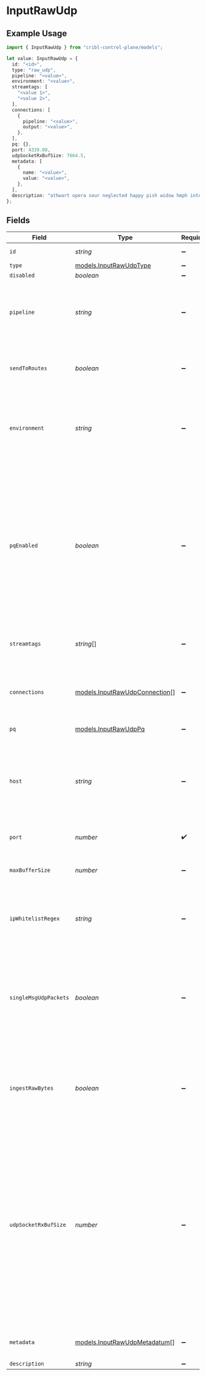 # InputRawUdp

## Example Usage

```typescript
import { InputRawUdp } from "cribl-control-plane/models";

let value: InputRawUdp = {
  id: "<id>",
  type: "raw_udp",
  pipeline: "<value>",
  environment: "<value>",
  streamtags: [
    "<value 1>",
    "<value 2>",
  ],
  connections: [
    {
      pipeline: "<value>",
      output: "<value>",
    },
  ],
  pq: {},
  port: 4339.08,
  udpSocketRxBufSize: 7664.5,
  metadata: [
    {
      name: "<value>",
      value: "<value>",
    },
  ],
  description: "athwart opera sour neglected happy pish widow hmph into",
};
```

## Fields

| Field                                                                                                                                                                                                                                                                              | Type                                                                                                                                                                                                                                                                               | Required                                                                                                                                                                                                                                                                           | Description                                                                                                                                                                                                                                                                        |
| ---------------------------------------------------------------------------------------------------------------------------------------------------------------------------------------------------------------------------------------------------------------------------------- | ---------------------------------------------------------------------------------------------------------------------------------------------------------------------------------------------------------------------------------------------------------------------------------- | ---------------------------------------------------------------------------------------------------------------------------------------------------------------------------------------------------------------------------------------------------------------------------------- | ---------------------------------------------------------------------------------------------------------------------------------------------------------------------------------------------------------------------------------------------------------------------------------- |
| `id`                                                                                                                                                                                                                                                                               | *string*                                                                                                                                                                                                                                                                           | :heavy_minus_sign:                                                                                                                                                                                                                                                                 | Unique ID for this input                                                                                                                                                                                                                                                           |
| `type`                                                                                                                                                                                                                                                                             | [models.InputRawUdpType](../models/inputrawudptype.md)                                                                                                                                                                                                                             | :heavy_minus_sign:                                                                                                                                                                                                                                                                 | N/A                                                                                                                                                                                                                                                                                |
| `disabled`                                                                                                                                                                                                                                                                         | *boolean*                                                                                                                                                                                                                                                                          | :heavy_minus_sign:                                                                                                                                                                                                                                                                 | N/A                                                                                                                                                                                                                                                                                |
| `pipeline`                                                                                                                                                                                                                                                                         | *string*                                                                                                                                                                                                                                                                           | :heavy_minus_sign:                                                                                                                                                                                                                                                                 | Pipeline to process data from this Source before sending it through the Routes                                                                                                                                                                                                     |
| `sendToRoutes`                                                                                                                                                                                                                                                                     | *boolean*                                                                                                                                                                                                                                                                          | :heavy_minus_sign:                                                                                                                                                                                                                                                                 | Select whether to send data to Routes, or directly to Destinations.                                                                                                                                                                                                                |
| `environment`                                                                                                                                                                                                                                                                      | *string*                                                                                                                                                                                                                                                                           | :heavy_minus_sign:                                                                                                                                                                                                                                                                 | Optionally, enable this config only on a specified Git branch. If empty, will be enabled everywhere.                                                                                                                                                                               |
| `pqEnabled`                                                                                                                                                                                                                                                                        | *boolean*                                                                                                                                                                                                                                                                          | :heavy_minus_sign:                                                                                                                                                                                                                                                                 | Use a disk queue to minimize data loss when connected services block. See [Cribl Docs](https://docs.cribl.io/stream/persistent-queues) for PQ defaults (Cribl-managed Cloud Workers) and configuration options (on-prem and hybrid Workers).                                       |
| `streamtags`                                                                                                                                                                                                                                                                       | *string*[]                                                                                                                                                                                                                                                                         | :heavy_minus_sign:                                                                                                                                                                                                                                                                 | Tags for filtering and grouping in @{product}                                                                                                                                                                                                                                      |
| `connections`                                                                                                                                                                                                                                                                      | [models.InputRawUdpConnection](../models/inputrawudpconnection.md)[]                                                                                                                                                                                                               | :heavy_minus_sign:                                                                                                                                                                                                                                                                 | Direct connections to Destinations, and optionally via a Pipeline or a Pack                                                                                                                                                                                                        |
| `pq`                                                                                                                                                                                                                                                                               | [models.InputRawUdpPq](../models/inputrawudppq.md)                                                                                                                                                                                                                                 | :heavy_minus_sign:                                                                                                                                                                                                                                                                 | N/A                                                                                                                                                                                                                                                                                |
| `host`                                                                                                                                                                                                                                                                             | *string*                                                                                                                                                                                                                                                                           | :heavy_minus_sign:                                                                                                                                                                                                                                                                 | Address to bind on. For IPv4 (all addresses), use the default '0.0.0.0'. For IPv6, enter '::' (all addresses) or specify an IP address.                                                                                                                                            |
| `port`                                                                                                                                                                                                                                                                             | *number*                                                                                                                                                                                                                                                                           | :heavy_check_mark:                                                                                                                                                                                                                                                                 | Port to listen on                                                                                                                                                                                                                                                                  |
| `maxBufferSize`                                                                                                                                                                                                                                                                    | *number*                                                                                                                                                                                                                                                                           | :heavy_minus_sign:                                                                                                                                                                                                                                                                 | Maximum number of events to buffer when downstream is blocking.                                                                                                                                                                                                                    |
| `ipWhitelistRegex`                                                                                                                                                                                                                                                                 | *string*                                                                                                                                                                                                                                                                           | :heavy_minus_sign:                                                                                                                                                                                                                                                                 | Regex matching IP addresses that are allowed to send data                                                                                                                                                                                                                          |
| `singleMsgUdpPackets`                                                                                                                                                                                                                                                              | *boolean*                                                                                                                                                                                                                                                                          | :heavy_minus_sign:                                                                                                                                                                                                                                                                 | If true, each UDP packet is assumed to contain a single message. If false, each UDP packet is assumed to contain multiple messages, separated by newlines.                                                                                                                         |
| `ingestRawBytes`                                                                                                                                                                                                                                                                   | *boolean*                                                                                                                                                                                                                                                                          | :heavy_minus_sign:                                                                                                                                                                                                                                                                 | If true, a __rawBytes field will be added to each event containing the raw bytes of the datagram.                                                                                                                                                                                  |
| `udpSocketRxBufSize`                                                                                                                                                                                                                                                               | *number*                                                                                                                                                                                                                                                                           | :heavy_minus_sign:                                                                                                                                                                                                                                                                 | Optionally, set the SO_RCVBUF socket option for the UDP socket. This value tells the operating system how many bytes can be buffered in the kernel before events are dropped. Leave blank to use the OS default. Caution: Increasing this value will affect OS memory utilization. |
| `metadata`                                                                                                                                                                                                                                                                         | [models.InputRawUdpMetadatum](../models/inputrawudpmetadatum.md)[]                                                                                                                                                                                                                 | :heavy_minus_sign:                                                                                                                                                                                                                                                                 | Fields to add to events from this input                                                                                                                                                                                                                                            |
| `description`                                                                                                                                                                                                                                                                      | *string*                                                                                                                                                                                                                                                                           | :heavy_minus_sign:                                                                                                                                                                                                                                                                 | N/A                                                                                                                                                                                                                                                                                |